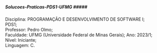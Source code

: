 ##### Solucoes-Praticas-PDS1-UFMG ##### <br />
Disciplina: PROGRAMAÇÃO E DESENVOLVIMENTO DE SOFTWARE I; <br />
PDS1; <br />
Professor: Pedro Olmo; <br />
Faculdade: UFMG (Universidade Federal de Minas Gerais);
Ano: 2023/1;
Nível: Iniciante; <br />
Linguagem: C.
